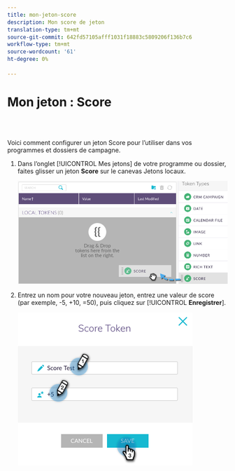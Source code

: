 ```yaml
---
title: mon-jeton-score
description: Mon score de jeton
translation-type: tm+mt
source-git-commit: 642fd57105afff1031f18883c5809206f136b7c6
workflow-type: tm+mt
source-wordcount: '61'
ht-degree: 0%

---
```



# Mon jeton : Score

<br> 

Voici comment configurer un jeton Score pour l’utiliser dans vos programmes et dossiers de campagne.

1. Dans l’onglet [!UICONTROL Mes jetons] de votre programme ou dossier, faites glisser un jeton **Score** sur le canevas Jetons  locaux.

   ![Image un](/help/sky/assets/my-tokens/my-token-score/my-token-score-1.png)

1. Entrez un nom pour votre nouveau jeton, entrez une valeur de score (par exemple, -5, +10, =50), puis cliquez sur [!UICONTROL **Enregistrer**].

   ![Image 2](/help/sky/assets/my-tokens/my-token-score/my-token-score-2.png)
